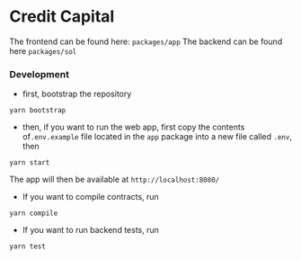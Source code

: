 # Credit Capital

The frontend can be found here: ``packages/app``
The backend can be found here ``packages/sol``

### Development
- first, bootstrap the repository

``yarn bootstrap``

- then, if you want to run the web app, first copy the contents of``.env.example`` file located in the ``app`` package into a new file called ``.env``, then

``yarn start``

The app will then be available at ``http://localhost:8080/``



- If you want to compile contracts, run

``yarn compile``

- If you want to run backend tests, run

``yarn test``